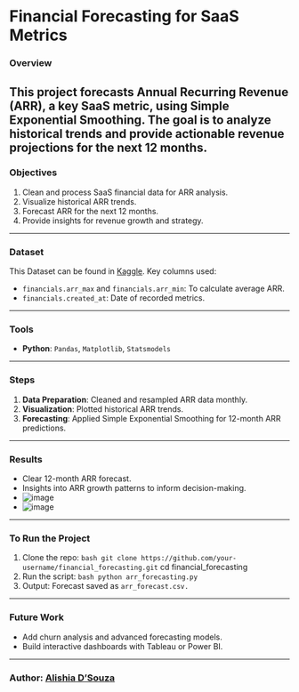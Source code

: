 # **Financial Forecasting for SaaS Metrics**
### **Overview**
This project forecasts **Annual Recurring Revenue (ARR)**, a key SaaS metric, using **Simple Exponential Smoothing**. The goal is to analyze historical trends and provide actionable revenue projections for the next 12 months.
---
### **Objectives**
1. Clean and process SaaS financial data for ARR analysis.
2. Visualize historical ARR trends.
3. Forecast ARR for the next 12 months.
4. Provide insights for revenue growth and strategy.
---
### **Dataset**
This Dataset can be found in [Kaggle](https://www.kaggle.com/datasets/gjthompson1/tech-company-data-getlatkacom?resource=download). Key columns used:

- `financials.arr_max` and `financials.arr_min`: To calculate average ARR.
- `financials.created_at`: Date of recorded metrics.
---
### **Tools**
- **Python**: `Pandas`, `Matplotlib`, `Statsmodels`
---
### **Steps**
1. **Data Preparation**: Cleaned and resampled ARR data monthly.
2. **Visualization**: Plotted historical ARR trends.
3. **Forecasting**: Applied Simple Exponential Smoothing for 12-month ARR predictions.
---
### **Results**
- Clear 12-month ARR forecast.
- Insights into ARR growth patterns to inform decision-making.
- ![image](https://github.com/user-attachments/assets/49d77b1c-5fab-4b2d-908c-381ee80a84ab)
- ![image](https://github.com/user-attachments/assets/fc36f04b-d031-4a50-bc39-ed24e7aa8f88)


---
### **To Run the Project**
1. Clone the repo: ```bash git clone https://github.com/your-username/financial_forecasting.git``` cd financial_forecasting
2. Run the script: ```bash python arr_forecasting.py```
3. Output: Forecast saved as `arr_forecast.csv.`
---
### **Future Work**
- Add churn analysis and advanced forecasting models.
- Build interactive dashboards with Tableau or Power BI.
---
### **Author:** [Alishia D’Souza](https://www.linkedin.com/in/AlishiaD-Souza/)
